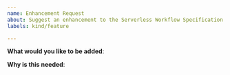 ```yaml
---
name: Enhancement Request
about: Suggest an enhancement to the Serverless Workflow Specification
labels: kind/feature

---
```


<!-- 
Enhancements in a specification are not always easy to describe at first glance,
requiring some discussions with other groups before reaching a conclusion.

Because of this, we kindly ask you to consider opening a discussion using the
"Discussions" tab. The community will be more than happy to discuss your
enhancement proposal there.

If you see a typo, spelling error, or formatting issue in our docs, please open
a PR.
-->

**What would you like to be added**:

**Why is this needed**:
